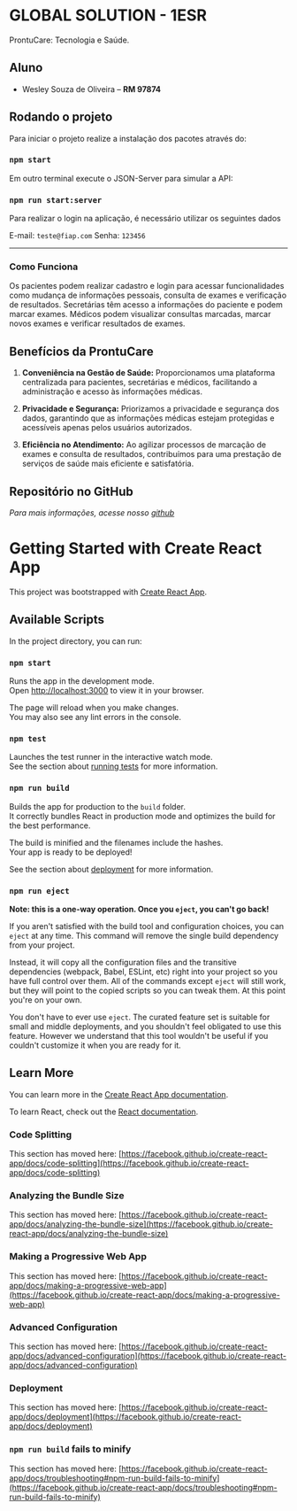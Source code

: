# GLOBAL SOLUTION - 1ESR

ProntuCare: Tecnologia e Saúde.

## Aluno

- Wesley Souza de Oliveira – **RM 97874**

## Rodando o projeto

Para iniciar o projeto realize a instalação dos pacotes através do:

### `npm start`

Em outro terminal execute o JSON-Server para simular a API:

### `npm run start:server`

Para realizar o login na aplicação, é necessário utilizar os seguintes dados

E-mail: `teste@fiap.com`
Senha: `123456`

---
### Como Funciona

Os pacientes podem realizar cadastro e login para acessar funcionalidades como mudança de informações pessoais, consulta de exames e verificação de resultados. Secretárias têm acesso a informações do paciente e podem marcar exames. Médicos podem visualizar consultas marcadas, marcar novos exames e verificar resultados de exames.

## Benefícios da ProntuCare

1. **Conveniência na Gestão de Saúde:** Proporcionamos uma plataforma centralizada para pacientes, secretárias e médicos, facilitando a administração e acesso às informações médicas.

2. **Privacidade e Segurança:** Priorizamos a privacidade e segurança dos dados, garantindo que as informações médicas estejam protegidas e acessíveis apenas pelos usuários autorizados.

3. **Eficiência no Atendimento:** Ao agilizar processos de marcação de exames e consulta de resultados, contribuímos para uma prestação de serviços de saúde mais eficiente e satisfatória.


## Repositório no GitHub
*Para mais informações, acesse nosso [github](https://github.com/wesley-souza8/ProntuCare/tree/main/Front)*

# Getting Started with Create React App

This project was bootstrapped with [Create React App](https://github.com/facebook/create-react-app).

## Available Scripts

In the project directory, you can run:

### `npm start`

Runs the app in the development mode.\
Open [http://localhost:3000](http://localhost:3000) to view it in your browser.

The page will reload when you make changes.\
You may also see any lint errors in the console.

### `npm test`

Launches the test runner in the interactive watch mode.\
See the section about [running tests](https://facebook.github.io/create-react-app/docs/running-tests) for more information.

### `npm run build`

Builds the app for production to the `build` folder.\
It correctly bundles React in production mode and optimizes the build for the best performance.

The build is minified and the filenames include the hashes.\
Your app is ready to be deployed!

See the section about [deployment](https://facebook.github.io/create-react-app/docs/deployment) for more information.

### `npm run eject`

**Note: this is a one-way operation. Once you `eject`, you can't go back!**

If you aren't satisfied with the build tool and configuration choices, you can `eject` at any time. This command will remove the single build dependency from your project.

Instead, it will copy all the configuration files and the transitive dependencies (webpack, Babel, ESLint, etc) right into your project so you have full control over them. All of the commands except `eject` will still work, but they will point to the copied scripts so you can tweak them. At this point you're on your own.

You don't have to ever use `eject`. The curated feature set is suitable for small and middle deployments, and you shouldn't feel obligated to use this feature. However we understand that this tool wouldn't be useful if you couldn't customize it when you are ready for it.

## Learn More

You can learn more in the [Create React App documentation](https://facebook.github.io/create-react-app/docs/getting-started).

To learn React, check out the [React documentation](https://reactjs.org/).

### Code Splitting

This section has moved here: [https://facebook.github.io/create-react-app/docs/code-splitting](https://facebook.github.io/create-react-app/docs/code-splitting)

### Analyzing the Bundle Size

This section has moved here: [https://facebook.github.io/create-react-app/docs/analyzing-the-bundle-size](https://facebook.github.io/create-react-app/docs/analyzing-the-bundle-size)

### Making a Progressive Web App

This section has moved here: [https://facebook.github.io/create-react-app/docs/making-a-progressive-web-app](https://facebook.github.io/create-react-app/docs/making-a-progressive-web-app)

### Advanced Configuration

This section has moved here: [https://facebook.github.io/create-react-app/docs/advanced-configuration](https://facebook.github.io/create-react-app/docs/advanced-configuration)

### Deployment

This section has moved here: [https://facebook.github.io/create-react-app/docs/deployment](https://facebook.github.io/create-react-app/docs/deployment)

### `npm run build` fails to minify

This section has moved here: [https://facebook.github.io/create-react-app/docs/troubleshooting#npm-run-build-fails-to-minify](https://facebook.github.io/create-react-app/docs/troubleshooting#npm-run-build-fails-to-minify)
